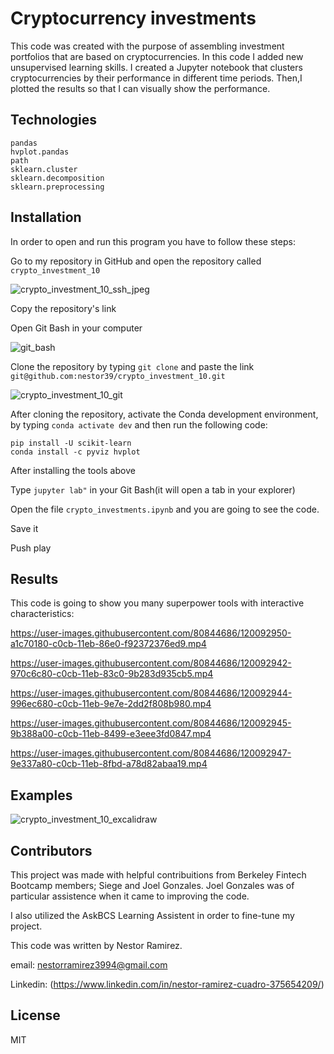 # Cryptocurrency investments

This code was created with the purpose of assembling investment portfolios that are based on cryptocurrencies. In this code I added new unsupervised learning skills. I created a Jupyter notebook that clusters cryptocurrencies by their performance in different time periods. Then,I plotted the results so that I can visually show the performance.


## Technologies
```
pandas
hvplot.pandas
path
sklearn.cluster
sklearn.decomposition
sklearn.preprocessing
```

## Installation

In order to open and run this program you have to follow these steps:

Go to my repository in GitHub and open the repository called ```crypto_investment_10```

![crypto_investment_10_ssh_jpeg](https://user-images.githubusercontent.com/80844686/120092405-4b57c400-c0c7-11eb-8610-acff52bf668f.jpg)


Copy the repository's link

Open Git Bash in your computer

![git_bash](https://user-images.githubusercontent.com/80844686/115638940-40d82c80-a2c8-11eb-816a-e991b245cd88.jpg)


Clone the repository by typing ```git clone``` and paste the link ``` git@github.com:nestor39/crypto_investment_10.git ``` 

![crypto_investment_10_git](https://user-images.githubusercontent.com/80844686/120092457-c28d5800-c0c7-11eb-8d61-e48882536db9.jpg)


After cloning the repository, activate the Conda development environment, by typing ```conda activate dev``` and then run the following code:

```
pip install -U scikit-learn
conda install -c pyviz hvplot
```

After installing the tools above

Type ```jupyter lab"``` in your Git Bash(it will open a tab in your explorer)




Open the file ```crypto_investments.ipynb``` and you are going to see the code.

Save it

Push play



## Results
This code is going to show you many superpower tools with interactive characteristics:

https://user-images.githubusercontent.com/80844686/120092950-a1c70180-c0cb-11eb-86e0-f92372376ed9.mp4


https://user-images.githubusercontent.com/80844686/120092942-970c6c80-c0cb-11eb-83c0-9b283d935cb5.mp4


https://user-images.githubusercontent.com/80844686/120092944-996ec680-c0cb-11eb-9e7e-2dd2f808b980.mp4


https://user-images.githubusercontent.com/80844686/120092945-9b388a00-c0cb-11eb-8499-e3eee3fd0847.mp4


https://user-images.githubusercontent.com/80844686/120092947-9e337a80-c0cb-11eb-8fbd-a78d82abaa19.mp4



## Examples

![crypto_investment_10_excalidraw](https://user-images.githubusercontent.com/80844686/120091937-4e9d8080-c0c4-11eb-8552-a38d48bbcf25.jpg)



## Contributors

This project was made with helpful contribuitions from Berkeley Fintech Bootcamp members; Siege and Joel Gonzales. Joel Gonzales was of particular assistence when it came to improving the code.

I also utilized the AskBCS Learning Assistent in order to fine-tune my project.

This code was written by Nestor Ramirez.

email: nestorramirez3994@gmail.com

Linkedin: (https://www.linkedin.com/in/nestor-ramirez-cuadro-375654209/)


## License
MIT

